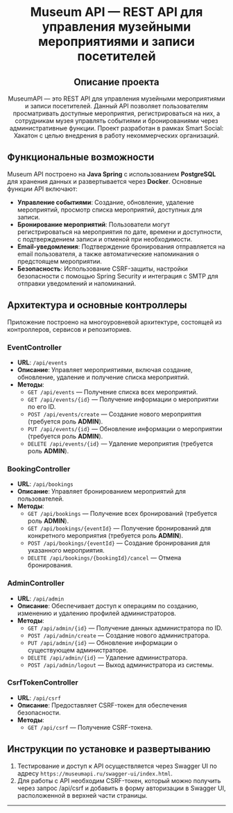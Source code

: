 <div align="center">
  <h1>
    Museum API — REST API для управления музейными мероприятиями и записи посетителей
  </h1>
  <h2>
    Описание проекта
  </h2>
  <p>
    MuseumAPI — это REST API для управления музейными мероприятиями и записи посетителей. Данный API позволяет пользователям 
просматривать доступные мероприятия, регистрироваться на них, а сотрудникам музея управлять событиями и бронированиями через 
административные функции. Проект разработан в рамках Smart Social: Хакатон с целью внедрения в работу некоммерческих организаций.
  </p>
</div>

## Функциональные возможности

Museum API построено на **Java Spring** с использованием **PostgreSQL** для хранения данных и развертывается через **Docker**. Основные функции API включают:

- **Управление событиями**: Создание, обновление, удаление мероприятий, просмотр списка мероприятий, доступных для записи.
- **Бронирование мероприятий**: Пользователи могут регистрироваться на мероприятия по дате, времени и доступности, с подтверждением записи и отменой при необходимости.
- **Email-уведомления**: Подтверждение бронирования отправляется на email пользователя, а также автоматические напоминания о предстоящем мероприятии.
- **Безопасность**: Использование CSRF-защиты, настройки безопасности с помощью Spring Security и интеграция с SMTP для отправки уведомлений и напоминаний.

## Архитектура и основные контроллеры

Приложение построено на многоуровневой архитектуре, состоящей из контроллеров, сервисов и репозиториев.

### EventController

- **URL**: `/api/events`
- **Описание**: Управляет мероприятиями, включая создание, обновление, удаление и получение списка мероприятий.
- **Методы**:
    - `GET /api/events` — Получение списка всех мероприятий.
    - `GET /api/events/{id}` — Получение информации о мероприятии по его ID.
    - `POST /api/events/create` — Создание нового мероприятия (требуется роль **ADMIN**).
    - `PUT /api/events/{id}` — Обновление информации о мероприятии (требуется роль **ADMIN**).
    - `DELETE /api/events/{id}` — Удаление мероприятия (требуется роль **ADMIN**).

### BookingController

- **URL**: `/api/bookings`
- **Описание**: Управляет бронированием мероприятий для пользователей.
- **Методы**:
    - `GET /api/bookings` — Получение всех бронирований (требуется роль **ADMIN**).
    - `GET /api/bookings/{eventId}` — Получение бронирований для конкретного мероприятия (требуется роль **ADMIN**).
    - `POST /api/bookings/{eventId}` — Создание бронирования для указанного мероприятия.
    - `DELETE /api/bookings/{bookingId}/cancel` — Отмена бронирования.

### AdminController

- **URL**: `/api/admin`
- **Описание**: Обеспечивает доступ к операциям по созданию, изменению и удалению профилей администраторов.
- **Методы**:
    - `GET /api/admin/{id}` — Получение данных администратора по ID.
    - `POST /api/admin/create` — Создание нового администратора.
    - `PUT /api/admin/{id}` — Обновление информации о существующем администраторе.
    - `DELETE /api/admin/{id}` — Удаление администратора.
    - `POST /api/admin/logout` — Выход администратора из системы.

### CsrfTokenController

- **URL**: `/api/csrf`
- **Описание**: Предоставляет CSRF-токен для обеспечения безопасности.
- **Методы**:
    - `GET /api/csrf` — Получение CSRF-токена.

## Инструкции по установке и развертыванию

1. Тестирование и доступ к API осуществляется через Swagger UI по адресу `https://museumapi.ru/swagger-ui/index.html`.
2. Для работы с API необходим CSRF-токен, который можно получить через запрос /api/csrf и добавить в форму
авторизации в Swagger UI, расположенной в верхней части страницы.

***
